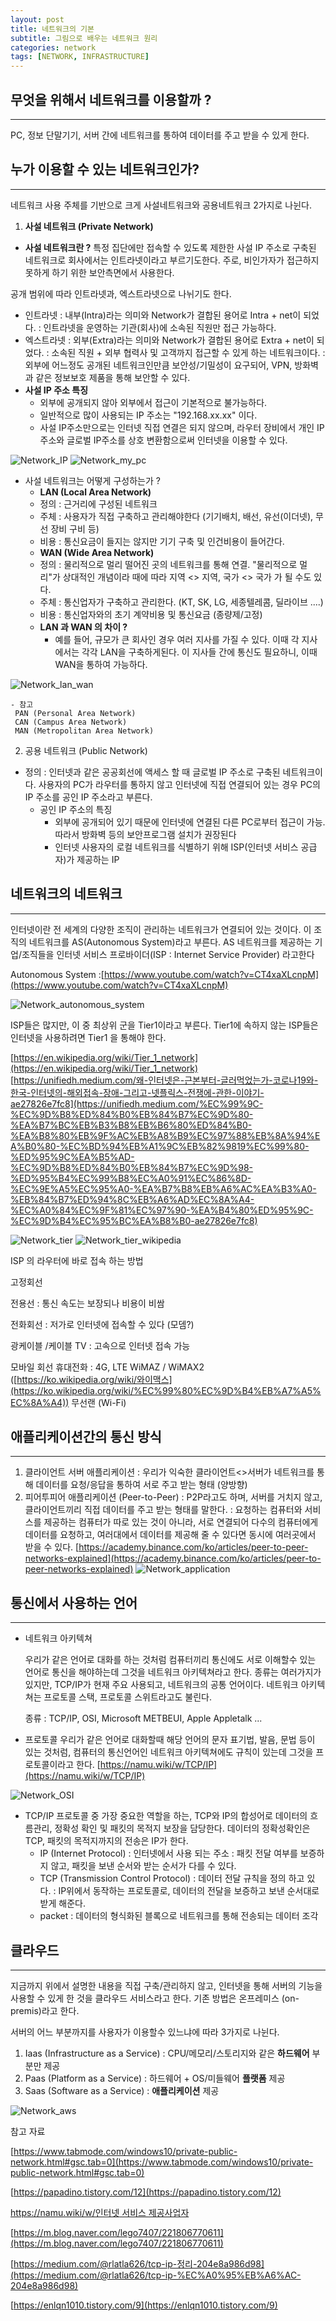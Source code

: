 ```yaml
---
layout: post
title: 네트워크의 기본
subtitle: 그림으로 배우는 네트워크 원리
categories: network
tags: [NETWORK, INFRASTRUCTURE]
---
```


## 무엇을 위해서 네트워크를 이용할까 ?

---

PC, 정보 단말기기, 서버 간에 네트워크를 통하여 데이터를 주고 받을 수 있게 한다. 

## 누가 이용할 수 있는 네트워크인가?

---

네트워크 사용 주체를 기반으로 크게 사설네트워크와 공용네트워크 2가지로 나뉜다. 

1. **사설 네트워크 (Private Network)**
- **사설 네트워크란 ?**
특정 집단에만 접속할 수 있도록 제한한 사설 IP 주소로 구축된 네트워크로 회사에서는 인트라넷이라고 부르기도한다. 주로, 비인가자가 접근하지 못하게 하기 위한 보안측면에서 사용한다. 

공개 범위에 따라 인트라넷과, 엑스트라넷으로 나뉘기도 한다. 
- 인트라넷 : 내부(Intra)라는 의미와 Network가 결합된 용어로 Intra + net이 되었다. 
                 : 인트라넷을 운영하는 기관(회사)에 소속된 직원만 접근 가능하다. 
- 엑스트라넷 : 외부(Extra)라는 의미와 Network가 결합된 용어로 Extra + net이 되었다. 
                    : 소속된 직원 + 외부 협력사 및 고객까지 접근할 수 있게 하는 네트워크이다. 
                    : 외부에 어느정도 공개된 네트워크인만큼 보안성/기밀성이 요구되어, VPN, 방화벽과 같은
                      정보보호 제품을 통해 보안할 수 있다.
- **사설 IP 주소 특징**
    - 외부에 공개되지 않아 외부에서 접근이 기본적으로 불가능하다.
    - 일반적으로 많이 사용되는 IP 주소는 "192.168.xx.xx" 이다.
    - 사설 IP주소만으로는 인터넷 직접 연결은 되지 않으며, 라우터 장비에서 개인 IP주소와 글로벌 IP주소를 상호 변환함으로써 인터넷을 이용할 수 있다.

![Network_IP](/assets/images/network/Network_IP.png)
![Network_my_pc](/assets/images/network/Network_my_pc.png)


- 사설 네트워크는 어떻게 구성하는가 ?
    - **LAN (Local Area Network)**
    - 정의 : 근거리에 구성된 네트워크
    - 주체 : 사용자가 직접 구축하고 관리해야한다 (기기배치, 배선, 유선(이더넷), 무선 장비 구비 등)
    - 비용 : 통신요금이 들지는 않지만 기기 구축 및 인건비용이 들어간다.
    - **WAN (Wide Area Network)** 
    - 정의 : 물리적으로 멀리 떨어진 곳의 네트워크를 통해 연결. "물리적으로 멀리"가 상대적인 개념이라 때에 따라 지역 <> 지역, 국가 <> 국가 가 될 수도 있다. 
    - 주체 : 통신업자가 구축하고 관리한다. (KT, SK, LG, 세종텔레콤, 딜라이브 ....)
    - 비용 : 통신업자와의 초기 계약비용 및 통신요금 (종량제/고정)
    - **LAN 과 WAN 의 차이 ?**
        - 예를 들어, 규모가 큰 회사인 경우 여러 지사를 가질 수 있다. 이때 각 지사에서는 각각 LAN을 구축하게된다. 이 지사들 간에 통신도 필요하니, 이때 WAN을 통하여 가능하다.

![Network_lan_wan](/assets/images/network/Network_lan_wan.png)

    - 참고 
     PAN (Personal Area Network)
     CAN (Campus Area Network)
     MAN (Metropolitan Area Network)

2. 공용 네트워크 (Public Network)

- 정의 : 인터넷과 같은 공공회선에 액세스 할 때 글로벌 IP 주소로 구축된 네트워크이다. 사용자의 PC가 라우터를 통하지 않고 인터넷에 직접 연결되어 있는 경우 PC의 IP 주소를 공인 IP 주소라고 부른다.
    - 공인 IP 주소의 특징
        - 외부에 공개되어 있기 때문에 인터넷에 연결된 다른 PC로부터 접근이 가능. 따라서 방화벽 등의 보안프로그램 설치가 권장된다
        - 인터넷 사용자의 로컬 네트워크를 식별하기 위해 ISP(인터넷 서비스 공급자)가 제공하는 IP

## 네트워크의 네트워크

---

인터넷이란 전 세계의 다양한 조직이 관리하는 네트워크가 연결되어 있는 것이다. 이 조직의 네트워크를 AS(Autonomous System)라고 부른다. AS 네트워크를 제공하는 기업/조직들을 인터넷 서비스 프로바이더(ISP : Internet Service Provider) 라고한다 

Autonomous System :[https://www.youtube.com/watch?v=CT4xaXLcnpM](https://www.youtube.com/watch?v=CT4xaXLcnpM)

![Network_autonomous_system](/assets/images/network/Network_autonomous_system.png)


ISP들은 많지만, 이 중 최상위 군을 Tier1이라고 부른다. Tier1에 속하지 않는 ISP들은 인터넷을 사용하려면 Tier1 을 통해야 한다. 

[https://en.wikipedia.org/wiki/Tier_1_network](https://en.wikipedia.org/wiki/Tier_1_network)
[https://unifiedh.medium.com/왜-인터넷은-근본부터-글러먹었는가-코로나19와-한국-인터넷의-해외접속-장애-그리고-넷플릭스-전쟁에-관한-이야기-ae27826e7fc8](https://unifiedh.medium.com/%EC%99%9C-%EC%9D%B8%ED%84%B0%EB%84%B7%EC%9D%80-%EA%B7%BC%EB%B3%B8%EB%B6%80%ED%84%B0-%EA%B8%80%EB%9F%AC%EB%A8%B9%EC%97%88%EB%8A%94%EA%B0%80-%EC%BD%94%EB%A1%9C%EB%82%9819%EC%99%80-%ED%95%9C%EA%B5%AD-%EC%9D%B8%ED%84%B0%EB%84%B7%EC%9D%98-%ED%95%B4%EC%99%B8%EC%A0%91%EC%86%8D-%EC%9E%A5%EC%95%A0-%EA%B7%B8%EB%A6%AC%EA%B3%A0-%EB%84%B7%ED%94%8C%EB%A6%AD%EC%8A%A4-%EC%A0%84%EC%9F%81%EC%97%90-%EA%B4%80%ED%95%9C-%EC%9D%B4%EC%95%BC%EA%B8%B0-ae27826e7fc8)

![Network_tier](/assets/images/network/Network_tier.png)
![Network_tier_wikipedia](/assets/images/network/Network_tier_wikipedia.png)


ISP 의 라우터에 바로 접속 하는 방법

고정회선 

전용선 : 통신 속도는 보장되나 비용이 비쌈

전화회선 : 저가로 인터넷에 접속할 수 있다 (모뎀?)

광케이블 /케이블 TV : 고속으로 인터넷 접속 가능

모바일 회선
      휴대전화 : 4G, LTE
      WiMAZ / WiMAX2 ([https://ko.wikipedia.org/wiki/와이맥스](https://ko.wikipedia.org/wiki/%EC%99%80%EC%9D%B4%EB%A7%A5%EC%8A%A4))
      무선랜 (Wi-Fi)

## 애플리케이션간의 통신 방식

---

1. 클라이언트 서버 애플리케이션 
: 우리가 익숙한 클라이언트<>서버가 네트워크를 통해 데이터를 요청/응답을 통하여 서로 주고 받는 형태 (양방향)
2. 피어투피어 애플리케이션 (Peer-to-Peer)
: P2P라고도 하며, 서버를 거치지 않고, 클라이언트끼리 직접 데이터를 주고 받는 형태를 말한다. 
: 요청하는 컴퓨터와 서비스를 제공하는 컴퓨터가 따로 있는 것이 아니라, 서로 연결되어 다수의 컴퓨터에게 데이터를 요청하고, 여러대에서 데이터를 제공해 줄 수 있다면 동시에 여러곳에서 받을 수 있다. 
[https://academy.binance.com/ko/articles/peer-to-peer-networks-explained](https://academy.binance.com/ko/articles/peer-to-peer-networks-explained)
![Network_application](/assets/images/network/Network_application.png)


## 통신에서 사용하는 언어

---

- 네트워크 아키텍쳐

    우리가 같은 언어로 대화를 하는 것처럼 컴퓨터끼리 통신에도 서로 이해할수 있는 언어로 통신을 해야하는데 그것을 네트워크 아키텍쳐라고 한다. 종류는 여러가지가 있지만, TCP/IP가 현재 주요 사용되고, 네트워크의 공통 언어이다. 네트워크 아키텍쳐는 프로토콜 스택, 프로토콜 스위트라고도 불린다. 

    종류 :  TCP/IP, OSI, Microsoft METBEUI, Apple Appletalk ... 

- 프로토콜
우리가 같은 언어로 대화할때 해당 언어의 문자 표기법, 발음, 문법 등이 있는 것처럼, 컴퓨터의 통신언어인 네트워크 아키텍쳐에도 규칙이 있는데 그것을 프로토콜이라고 한다. 
[https://namu.wiki/w/TCP/IP](https://namu.wiki/w/TCP/IP)

![Network_OSI](/assets/images/network/Network_OSI.png)

- TCP/IP
프로토콜 중 가장 중요한 역할을 하는, TCP와 IP의 합성어로 데이터의 흐름관리, 정확성 확인 및 패킷의 목적지 보장을 담당한다. 데이터의 정확성확인은 TCP, 패킷의 목적지까지의 전송은 IP가 한다.
    - IP (Internet Protocol)
    : 인터넷에서 사용 되는 주소
    : 패킷 전달 여부를 보증하지 않고, 패킷을 보낸 순서와 받는 순서가 다를 수 있다.
    - TCP (Transmission Control Protocol) 
    : 데이터 전달 규칙을 정의 하고 있다. 
    : IP위에서 동작하는 프로토콜로, 데이터의 전달을 보증하고 보낸 순서대로 받게 해준다.
    - packet : 데이터의 형식화된 블록으로 네트워크를 통해 전송되는 데이터 조각

## 클라우드

---

지금까지 위에서 설명한 내용을 직접 구축/관리하지 않고, 인터넷을 통해 서버의 기능을 사용할 수 있게 한 것을 클라우드 서비스라고 한다. 기존 방법은 온프레미스 (on-premis)라고 한다. 

서버의 어느 부분까지를 사용자가 이용할수 있느냐에 따라 3가지로 나뉜다. 

1. Iaas (Infrastructure as a Service)
: CPU/메모리/스토리지와 같은 **하드웨어** 부분만 제공
2. Paas (Platform as a Service)
: 하드웨어 + OS/미들웨어 **플랫폼** 제공
3. Saas (Software as a Service)
: **애플리케이션** 제공

![Network_aws](/assets/images/network/Network_aws.png)

참고 자료

[https://www.tabmode.com/windows10/private-public-network.html#gsc.tab=0](https://www.tabmode.com/windows10/private-public-network.html#gsc.tab=0)

[https://papadino.tistory.com/12](https://papadino.tistory.com/12)

[https://namu.wiki/w/인터넷 서비스 제공사업자](https://namu.wiki/w/%EC%9D%B8%ED%84%B0%EB%84%B7%20%EC%84%9C%EB%B9%84%EC%8A%A4%20%EC%A0%9C%EA%B3%B5%EC%82%AC%EC%97%85%EC%9E%90)

[https://m.blog.naver.com/lego7407/221806770611](https://m.blog.naver.com/lego7407/221806770611)

[https://medium.com/@rlatla626/tcp-ip-정리-204e8a986d98](https://medium.com/@rlatla626/tcp-ip-%EC%A0%95%EB%A6%AC-204e8a986d98)

[https://enlqn1010.tistory.com/9](https://enlqn1010.tistory.com/9)